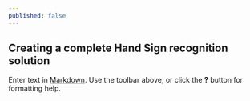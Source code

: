 ```yaml
---
published: false
---
```

## Creating a complete Hand Sign recognition solution

Enter text in [Markdown](http://daringfireball.net/projects/markdown/). Use the toolbar above, or click the **?** button for formatting help.
